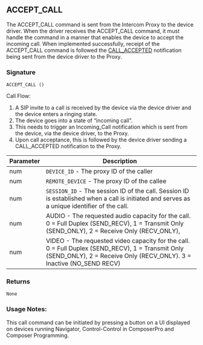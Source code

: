 ## ACCEPT\_CALL

The ACCEPT\_CALL command is sent from the Intercom Proxy to the device driver. When the driver receives the ACCEPT\_CALL command, it must handle the command in a manner that enables the device to accept the incoming call. When implemented successfully, receipt of the ACCEPT\_CALL command is followed the [CALL\_ACCEPTED][1] notification being sent from the device driver to the Proxy.


### Signature

`ACCEPT_CALL ()`


Call Flow:

1. A SIP invite to a call is received by the device via the device driver and the device enters a ringing state.
2. The device goes into a state of “incoming call”. 
3. This needs to trigger an Incoming\_Call notification which is sent from the device, via the device driver, to the Proxy.
4. Upon call acceptance, this is followed by the device driver sending a CALL\_ACCEPTED notification to the Proxy.


| Parameter | Description                                                                                                                                                                   |
| --------- | ----------------------------------------------------------------------------------------------------------------------------------------------------------------------------- |
| num       | `DEVICE_ID` - The proxy ID of the caller                                                                                                                                      |
| num       | `REMOTE_DEVICE` - The proxy ID of the callee                                                                                                                                  |
| num       | `SESSION_ID` -  The session ID of the call. Session ID is established when a call is initiated and serves as a unique identifier of the call.                                 |
| num       | AUDIO - The requested audio capacity for the call. 0 = Full Duplex (SEND\_RECV), 1 = Transmit Only (SEND\_ONLY), 2 = Receive Only (RECV\_ONLY),                               |
| num       | VIDEO - The requested video capacity for the call. 0 = Full Duplex (SEND\_RECV), 1 = Transmit Only (SEND\_ONLY), 2 = Receive Only (RECV\_ONLY).  3 = Inactive (NO\_SEND RECV) |


### Returns

`None`


### Usage Notes:
This call command can be initiated by pressing a button on a UI displayed on devices running Navigator, Control-Control in ComposerPro and Composer Programming.


[1]:	https://snap-one.github.io/docs-driverworks-proxyprotocol/#intercom-call-notifications-call_accepted